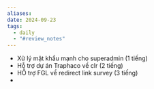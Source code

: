 ```yaml
---
aliases: 
date: 2024-09-23
tags:
  - daily
  - "#review_notes"
---
```

- Xử lý mật khẩu  mạnh cho superadmin (1 tiếng)
- Hỗ trợ dự án Traphaco về clr (2 tiếng)
- HỖ trợ FGL về redirect link survey (3 tiếng)
- 
